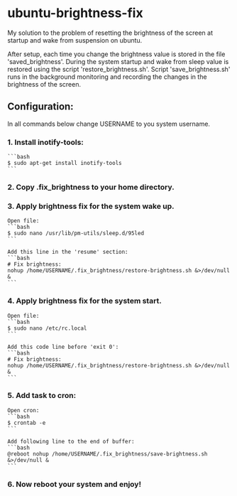 ubuntu-brightness-fix
=====================
My solution to the problem of resetting the brightness of the screen
at startup and wake from suspension on ubuntu.

After setup, each time you change the brightness value is stored in the file
'saved\_brightness'. During the system startup and wake from sleep value
is restored using the script 'restore\_brightness.sh'. Script 'save_brightness.sh' runs in the background monitoring and recording the changes in the brightness of the screen.

## Configuration:

In all commands below change USERNAME to you system username.

### 1. Install inotify-tools:

    ```bash
    $ sudo apt-get install inotify-tools
    ```

### 2. Copy .fix_brightness to your home directory.

### 3. Apply brightness fix for the system wake up.

    Open file:
    ```bash
    $ sudo nano /usr/lib/pm-utils/sleep.d/95led
    ```

    Add this line in the 'resume' section:
    ```bash
    # Fix brightness:
    nohup /home/USERNAME/.fix_brightness/restore-brightness.sh &>/dev/null &
    ```

### 4. Apply brightness fix for the system start.

    Open file:
    ```bash
    $ sudo nano /etc/rc.local
    ```

    Add this code line before 'exit 0':
    ```bash
    # Fix brightness:
    nohup /home/USERNAME/.fix_brightness/restore-brightness.sh &>/dev/null &
    ```

### 5. Add task to cron:

    Open cron:
    ```bash
    $ crontab -e
    ```

    Add following line to the end of buffer:
    ```bash
    @reboot nohup /home/USERNAME/.fix_brightness/save-brightness.sh &>/dev/null &
    ```

### 6. Now reboot your system and enjoy!
